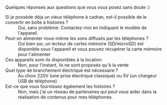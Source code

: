 Quelques réponses aux questions que vous vous posez sans doute :)

<dl>
  <dt>Si je possède déja un vieux téléphone à cadran, est-il possible de le convertir en boîte à histoires ?</dt>
  <dd>Oui, sans problème. Contactez-moi en indiquant le modèle de l'appareil.</dd>
  <dt>Peut-on alimenter nous-même les sons diffusés par les téléphones ?</dt>
  <dd>Oui bien sur, un lecteur de cartes mémoire (SD/microSD) est disponible sous l'appareil et vous pouvez récupérer la carte mémoire pour l'alimenter</dd>
  <dt>Ces appareils sont-ils disponibles à la location</dt>
  <dd>Non, pour l'instant, ils ne sont proposés qu'à la vente</dd>
  <dt>Quel type de branchement électrique est nécessaire ?</dt>
  <dd>Au choix 220V (une prise électrique classique) ou 5V (un chargeur USB de téléphone)</dd>
  <dt>Est-ce que vous fournissez également les histoires ?</dt>
  <dd>Non, mais j'ai un réseau de partenaires qui peut vous aider dans la réalisation de contenus pour mes téléphones.</dd>
</dl>
